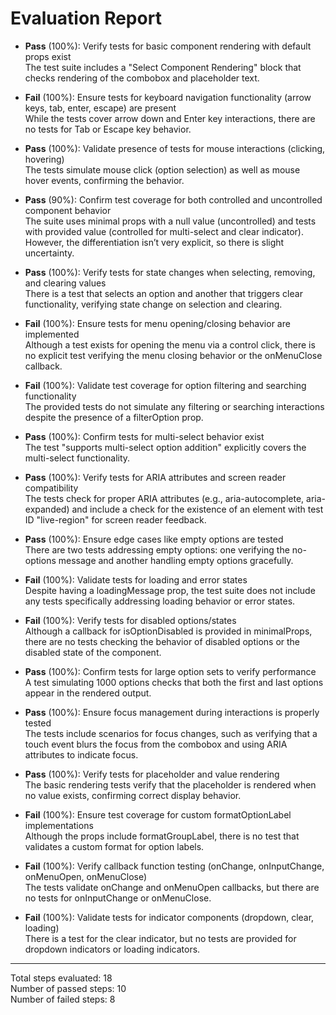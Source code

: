# Evaluation Report

- **Pass** (100%): Verify tests for basic component rendering with default props exist  
  The test suite includes a "Select Component Rendering" block that checks rendering of the combobox and placeholder text.

- **Fail** (100%): Ensure tests for keyboard navigation functionality (arrow keys, tab, enter, escape) are present  
  While the tests cover arrow down and Enter key interactions, there are no tests for Tab or Escape key behavior.

- **Pass** (100%): Validate presence of tests for mouse interactions (clicking, hovering)  
  The tests simulate mouse click (option selection) as well as mouse hover events, confirming the behavior.

- **Pass** (90%): Confirm test coverage for both controlled and uncontrolled component behavior  
  The suite uses minimal props with a null value (uncontrolled) and tests with provided value (controlled for multi-select and clear indicator). However, the differentiation isn’t very explicit, so there is slight uncertainty.

- **Pass** (100%): Verify tests for state changes when selecting, removing, and clearing values  
  There is a test that selects an option and another that triggers clear functionality, verifying state change on selection and clearing.

- **Fail** (100%): Ensure tests for menu opening/closing behavior are implemented  
  Although a test exists for opening the menu via a control click, there is no explicit test verifying the menu closing behavior or the onMenuClose callback.

- **Fail** (100%): Validate test coverage for option filtering and searching functionality  
  The provided tests do not simulate any filtering or searching interactions despite the presence of a filterOption prop.

- **Pass** (100%): Confirm tests for multi-select behavior exist  
  The test "supports multi-select option addition" explicitly covers the multi-select functionality.

- **Pass** (100%): Verify tests for ARIA attributes and screen reader compatibility  
  The tests check for proper ARIA attributes (e.g., aria-autocomplete, aria-expanded) and include a check for the existence of an element with test ID "live-region" for screen reader feedback.

- **Pass** (100%): Ensure edge cases like empty options are tested  
  There are two tests addressing empty options: one verifying the no-options message and another handling empty options gracefully.

- **Fail** (100%): Validate tests for loading and error states  
  Despite having a loadingMessage prop, the test suite does not include any tests specifically addressing loading behavior or error states.

- **Fail** (100%): Verify tests for disabled options/states  
  Although a callback for isOptionDisabled is provided in minimalProps, there are no tests checking the behavior of disabled options or the disabled state of the component.

- **Pass** (100%): Confirm tests for large option sets to verify performance  
  A test simulating 1000 options checks that both the first and last options appear in the rendered output.

- **Pass** (100%): Ensure focus management during interactions is properly tested  
  The tests include scenarios for focus changes, such as verifying that a touch event blurs the focus from the combobox and using ARIA attributes to indicate focus.

- **Pass** (100%): Verify tests for placeholder and value rendering  
  The basic rendering tests verify that the placeholder is rendered when no value exists, confirming correct display behavior.

- **Fail** (100%): Ensure test coverage for custom formatOptionLabel implementations  
  Although the props include formatGroupLabel, there is no test that validates a custom format for option labels.

- **Fail** (100%): Verify callback function testing (onChange, onInputChange, onMenuOpen, onMenuClose)  
  The tests validate onChange and onMenuOpen callbacks, but there are no tests for onInputChange or onMenuClose.

- **Fail** (100%): Validate tests for indicator components (dropdown, clear, loading)  
  There is a test for the clear indicator, but no tests are provided for dropdown indicators or loading indicators.

---

Total steps evaluated: 18  
Number of passed steps: 10  
Number of failed steps: 8